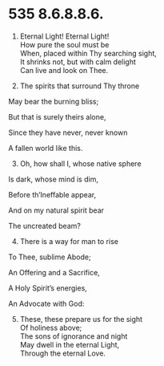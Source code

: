 # 535 8.6.8.8.6.

1.  Eternal Light! Eternal Light!\
How pure the soul must be\
When, placed within Thy searching sight,\
It shrinks not, but with calm delight\
Can live and look on Thee.

2.  The spirits that surround Thy throne

May bear the burning bliss;

But that is surely theirs alone,

Since they have never, never known

A fallen world like this.

3.  Oh, how shall I, whose native sphere

Is dark, whose mind is dim,

Before th’Ineffable appear,

And on my natural spirit bear

The uncreated beam?

4.  There is a way for man to rise

To Thee, sublime Abode;

An Offering and a Sacrifice,

A Holy Spirit’s energies,

An Advocate with God:

5.  These, these prepare us for the sight\
Of holiness above;\
The sons of ignorance and night\
May dwell in the eternal Light,\
Through the eternal Love.

